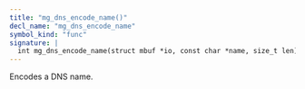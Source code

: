 ```yaml
---
title: "mg_dns_encode_name()"
decl_name: "mg_dns_encode_name"
symbol_kind: "func"
signature: |
  int mg_dns_encode_name(struct mbuf *io, const char *name, size_t len);
---
```


Encodes a DNS name. 

